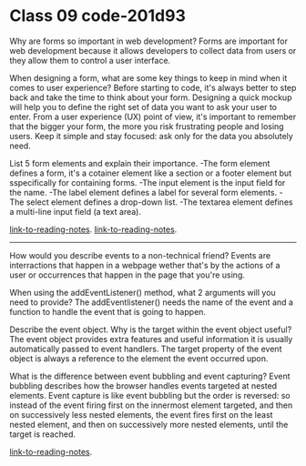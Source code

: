 # Class 09 code-201d93

Why are forms so important in web development?
Forms are important for web development because it allows developers to collect data from users or they allow them to control a user interface.

When designing a form, what are some key things to keep in mind when it comes to user experience?
Before starting to code, it's always better to step back and take the time to think about your form. Designing a quick mockup will help you to define the right set of data you want to ask your user to enter. From a user experience (UX) point of view, it's important to remember that the bigger your form, the more you risk frustrating people and losing users. Keep it simple and stay focused: ask only for the data you absolutely need.

List 5 form elements and explain their importance.
-The form element defines a form, it's a cotainer element like a section or a footer element but sspecifically for containing forms.
-The input element is the input field for the name.
-The label element defines a label for several form elements.
-The select element defines a drop-down list.
-The textarea element defines a multi-line input field (a text area).

[link-to-reading-notes](https://developer.mozilla.org/en-US/docs/Learn/Forms).
[link-to-reading-notes](https://developer.mozilla.org/en-US/docs/Learn/Forms/Your_first_form).
********************************************************************************************************************
How would you describe events to a non-technical friend?
Events are interractions that happen in a webpage wether that's by the actions of a user or occurrences that happen in the page that you're using.

When using the addEventListener() method, what 2 arguments will you need to provide?
The addEventlistener() needs the name of the event and a function to handle the event that is going to happen.

Describe the event object. Why is the target within the event object useful?
The event object provides extra features and useful information it is usually automatically passed to event handlers. The target property of the event object is always a reference to the element the event occurred upon.

What is the difference between event bubbling and event capturing?
Event bubbling describes how the browser handles events targeted at nested elements.
Event capture is like event bubbling but the order is reversed: so instead of the event firing first on the innermost element targeted, and then on successively less nested elements, the event fires first on the least nested element, and then on successively more nested elements, until the target is reached.

[link-to-reading-notes](https://developer.mozilla.org/en-US/docs/Learn/JavaScript/Building_blocks/Events).